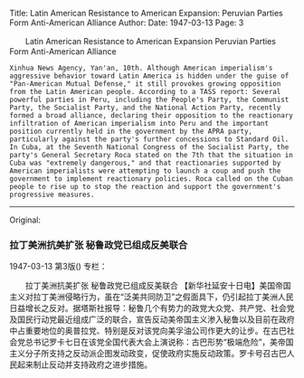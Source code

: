 Title: Latin American Resistance to American Expansion: Peruvian Parties Form Anti-American Alliance
Author:
Date: 1947-03-13
Page: 3

　　Latin American Resistance to American Expansion
    Peruvian Parties Form Anti-American Alliance

    Xinhua News Agency, Yan'an, 10th. Although American imperialism's aggressive behavior toward Latin America is hidden under the guise of "Pan-American Mutual Defense," it still provokes growing opposition from the Latin American people. According to a TASS report: Several powerful parties in Peru, including the People's Party, the Communist Party, the Socialist Party, and the National Action Party, recently formed a broad alliance, declaring their opposition to the reactionary infiltration of American imperialism into Peru and the important position currently held in the government by the APRA party, particularly against the party's further concessions to Standard Oil. In Cuba, at the Seventh National Congress of the Socialist Party, the party's General Secretary Roca stated on the 7th that the situation in Cuba was "extremely dangerous," and that reactionaries supported by American imperialists were attempting to launch a coup and push the government to implement reactionary policies. Roca called on the Cuban people to rise up to stop the reaction and support the government's progressive measures.



<hr /> 

Original: 


### 拉丁美洲抗美扩张  秘鲁政党已组成反美联合

1947-03-13
第3版()
专栏：

　　拉丁美洲抗美扩张
    秘鲁政党已组成反美联合
    【新华社延安十日电】美国帝国主义对拉丁美洲侵略行为，虽在“泛美共同防卫”之假面具下，仍引起拉丁美洲人民日益增长之反对。据塔斯社报导：秘鲁几个有势力的政党大众党、共产党、社会党及国民行动党最近组成广泛的联合，宣告反动美帝国主义渗入秘鲁以及目前在政府中占重要地位的奥普拉党、特别是反对该党向美孚油公司作更大的让步。在古巴社会党总书记罗卡七日在该党全国代表大会上演说称：古巴形势“极端危险”，美帝国主义分子所支持之反动派企图发动政变，促使政府实施反动政策。罗卡号召古巴人民起来制止反动并支持政府之进步措施。
